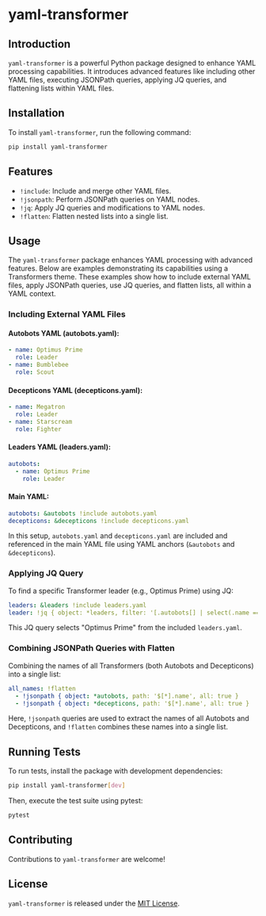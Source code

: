 # yaml-transformer

## Introduction

`yaml-transformer` is a powerful Python package designed to enhance YAML processing capabilities. It introduces advanced features like including other YAML files, executing JSONPath queries, applying JQ queries, and flattening lists within YAML files.

## Installation

To install `yaml-transformer`, run the following command:

```bash
pip install yaml-transformer
```

## Features
- `!include`: Include and merge other YAML files.
- `!jsonpath`: Perform JSONPath queries on YAML nodes.
- `!jq`: Apply JQ queries and modifications to YAML nodes.
- `!flatten`: Flatten nested lists into a single list.

## Usage

The `yaml-transformer` package enhances YAML processing with advanced features. Below are examples demonstrating its capabilities using a Transformers theme. These examples show how to include external YAML files, apply JSONPath queries, use JQ queries, and flatten lists, all within a YAML context.

### Including External YAML Files

#### Autobots YAML (autobots.yaml):

```yaml
- name: Optimus Prime
  role: Leader
- name: Bumblebee
  role: Scout
```

#### Decepticons YAML (decepticons.yaml):

```yaml
- name: Megatron
  role: Leader
- name: Starscream
  role: Fighter
```

#### Leaders YAML (leaders.yaml):

```yaml
autobots:
  - name: Optimus Prime
    role: Leader
```

#### Main YAML:

```yaml
autobots: &autobots !include autobots.yaml
decepticons: &decepticons !include decepticons.yaml
```

In this setup, `autobots.yaml` and `decepticons.yaml` are included and referenced in the main YAML file using YAML anchors (`&autobots` and `&decepticons`).

### Applying JQ Query

To find a specific Transformer leader (e.g., Optimus Prime) using JQ:

```yaml
leaders: &leaders !include leaders.yaml
leader: !jq { object: *leaders, filter: '[.autobots[] | select(.name == "Optimus Prime")]' }
```

This JQ query selects "Optimus Prime" from the included `leaders.yaml`.

### Combining JSONPath Queries with Flatten

Combining the names of all Transformers (both Autobots and Decepticons) into a single list:

```yaml
all_names: !flatten
  - !jsonpath { object: *autobots, path: '$[*].name', all: true }
  - !jsonpath { object: *decepticons, path: '$[*].name', all: true }
```

Here, `!jsonpath` queries are used to extract the names of all Autobots and Decepticons, and `!flatten` combines these names into a single list.

## Running Tests

To run tests, install the package with development dependencies:

```bash
pip install yaml-transformer[dev]
```

Then, execute the test suite using pytest:

```bash
pytest
```

## Contributing

Contributions to `yaml-transformer` are welcome!

## License
`yaml-transformer` is released under the [MIT License](LICENSE).
